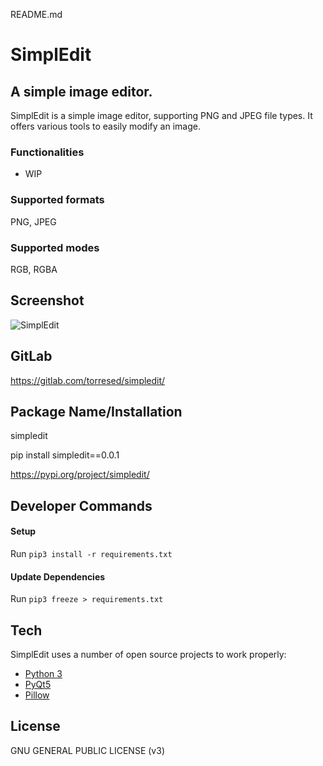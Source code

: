 README.md

# SimplEdit

## A simple image editor.

SimplEdit is a simple image editor, supporting PNG and JPEG file types. It offers various tools to easily modify an image.

### Functionalities

- WIP

### Supported formats

PNG, JPEG

### Supported modes

RGB, RGBA

## Screenshot

![SimplEdit](simpledit/images/demo.png)

## GitLab 

https://gitlab.com/torresed/simpledit/

## Package Name/Installation

simpledit

pip install simpledit==0.0.1

https://pypi.org/project/simpledit/

## Developer Commands

#### Setup

Run `pip3 install -r requirements.txt`

#### Update Dependencies

Run `pip3 freeze > requirements.txt`

## Tech

SimplEdit uses a number of open source projects to work properly:

- [Python 3](https://www.python.org)
- [PyQt5](https://pypi.org/project/PyQt5/)
- [Pillow](https://python-pillow.org)

## License

GNU GENERAL PUBLIC LICENSE (v3)
